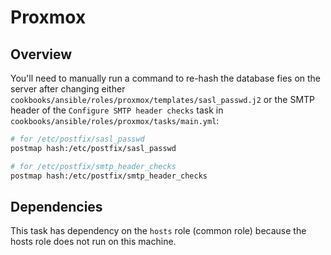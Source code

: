 # Proxmox

## Overview

You'll need to manually run a command to re-hash the database fies on the server after changing either `cookbooks/ansible/roles/proxmox/templates/sasl_passwd.j2` or the SMTP header of the `Configure SMTP header checks` task in `cookbooks/ansible/roles/proxmox/tasks/main.yml`:

```bash
# for /etc/postfix/sasl_passwd
postmap hash:/etc/postfix/sasl_passwd

# for /etc/postfix/smtp_header_checks
postmap hash:/etc/postfix/smtp_header_checks
```

##  Dependencies

This task has dependency on the `hosts` role (common role) because the hosts role does not run on this machine.
